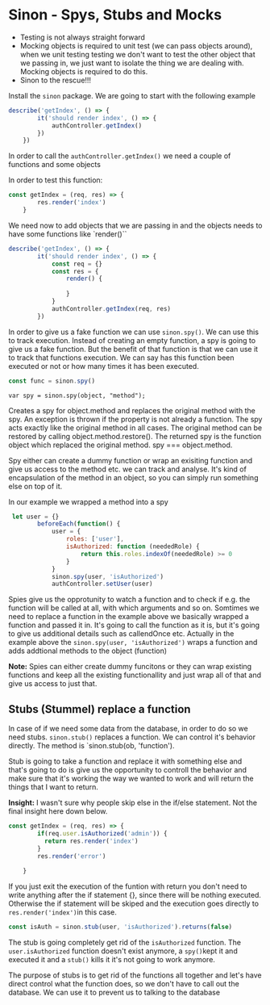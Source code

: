 # Sinon - Spys, Stubs and Mocks

* Testing is not always straight forward
* Mocking objects is required to unit test (we can pass objects around), when we unit testing testing we don't want to test the other object that we passing in, we just want to isolate the thing we are dealing with. Mocking objects is required to do this.
* Sinon to the rescue!!!

Install the `sinon` package. We are going to start with the following example

```js
describe('getIndex', () => {
        it('should render index', () => {
            authController.getIndex()
        })
    })
``` 

In order to call the `authController.getIndex()` we need a couple of functions and some objects

In order to test this function:

```js
const getIndex = (req, res) => {
        res.render('index')
    }
``` 

We need now to add objects that we are passing in and the objects needs to have some functions like `render()``

```js
describe('getIndex', () => {
        it('should render index', () => {
            const req = {}
            const res = {
                render() {
                    
                }
            }
            authController.getIndex(req, res)
        })
``` 

In order to give us a fake function we can use `sinon.spy()`. We can use this to track execution. Instead of creating an empty function, a spy is going to give us a fake function. But the benefit of that function is that we can use it to track that functions execution. We can say has this function been executed or not or how many times it has been executed. 

```js
const func = sinon.spy()
``` 


`var spy = sinon.spy(object, "method");`

Creates a spy for object.method and replaces the original method with the spy. An exception is thrown if the property is not already a function. The spy acts exactly like the original method in all cases. The original method can be restored by calling object.method.restore(). The returned spy is the function object which replaced the original method. spy === object.method.

Spy either can create a dummy function or wrap an exisiting function and give us access to the method etc. we can track and analyse. It's kind of encapsulation of the method in an object, so you can simply run something else on top of it. 

In our example we wrapped a method into a spy

```js
 let user = {}
        beforeEach(function() {
            user = {
                roles: ['user'],
                isAuthorized: function (neededRole) {
                    return this.roles.indexOf(neededRole) >= 0
                }
            }
            sinon.spy(user, 'isAuthorized')
            authController.setUser(user)
``` 

Spies give us the opprotunity to watch a function and to check if e.g. the function will be called at all, with which arguments and so on. Somtimes we need to replace a function in the example above we basically wrapped a function and passed it in. It's going to call the function as it is, but it's going to give us additional details such as callendOnce etc. Actually in the example above the `sinon.spy(user, 'isAuthorized')` wraps a function and adds addtional methods to the object (function)

**Note:** Spies can either create dummy funcitons or they can wrap existing functions and keep all the existing functionallity and just wrap all of that and give us access to just that.

## Stubs (Stummel) replace a function

In case of if we need some data from the database, in order to do so we need stubs. `sinon.stub()` replaces a function. We can control it's behavior directly. The method is `sinon.stub(ob, 'function'). 

Stub is going to take a function and replace it with something else and that's going to do is give us the opportunity to controll the behavior and make sure that it's working the way we wanted to work and will return the things that I want to return.


**Insight:** I wasn't sure why people skip else in the if/else statement. Not the final insight here down below.

```js
const getIndex = (req, res) => {
        if(req.user.isAuthorized('admin')) {
          return res.render('index')
        } 
        res.render('error')
        
    }
``` 
If you just exit the execution of the funtion with return you don't need to write anything after the if statement {}, since there will be nothing executed. Otherwise the if statement will be skiped and the execution goes directly to `res.render('index')`in this case.

```js
const isAuth = sinon.stub(user, 'isAuthorized').returns(false)
``` 

The stub is going completely get rid of the `isAuthorized` function. The `user.isAuthorized` function doesn't exist anymore, a `spy()`kept it and executed it and a `stub()` kills it it's not going to work anymore.

The purpose of stubs is to get rid of the functions all together and let's have direct control what the function does, so we don't have to call out the database. We can use it to prevent us to talking to the database


